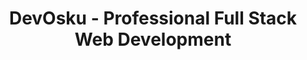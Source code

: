 ---
templateKey: index-page
title: DevOsku - Professional Full Stack Web Development
description: This is a description of the page.

headline:
  title: 'Creating Solutions for The Web'
  subtitle: 'Versatile Web Developer at Your Service!'
---